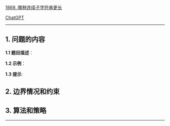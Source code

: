 [1869. 哪种连续子字符串更长](https://leetcode.cn/problems/longer-contiguous-segments-of-ones-than-zeros)

[ChatGPT](chat.openai.com)

---

## 1. 问题的内容
**1.1 题目描述**：

**1.2 示例**：

**1.3 提示**:

## 2. 边界情况和约束


## 3. 算法和策略

---

